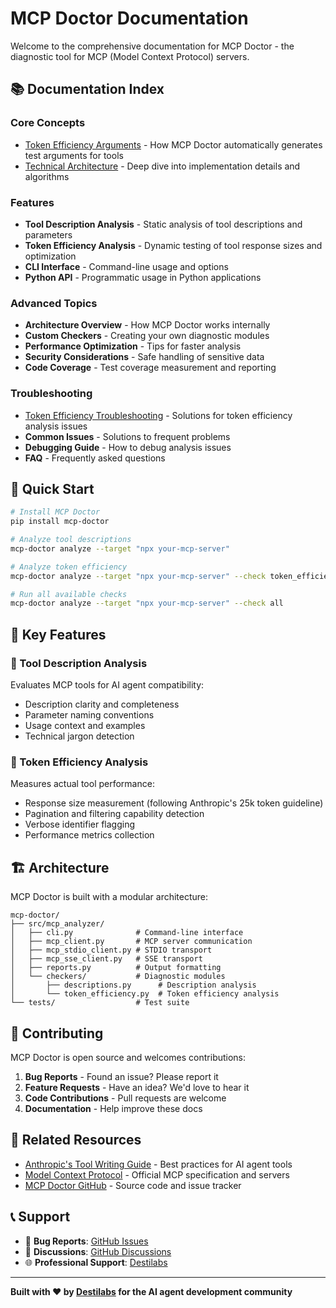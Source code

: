 # MCP Doctor Documentation

Welcome to the comprehensive documentation for MCP Doctor - the diagnostic tool for MCP (Model Context Protocol) servers.

## 📚 Documentation Index

### Core Concepts
- [Token Efficiency Arguments](./token-efficiency-arguments.md) - How MCP Doctor automatically generates test arguments for tools
- [Technical Architecture](./token-efficiency-architecture.md) - Deep dive into implementation details and algorithms

### Features
- **Tool Description Analysis** - Static analysis of tool descriptions and parameters
- **Token Efficiency Analysis** - Dynamic testing of tool response sizes and optimization
- **CLI Interface** - Command-line usage and options
- **Python API** - Programmatic usage in Python applications

### Advanced Topics
- **Architecture Overview** - How MCP Doctor works internally
- **Custom Checkers** - Creating your own diagnostic modules
- **Performance Optimization** - Tips for faster analysis
- **Security Considerations** - Safe handling of sensitive data
- **Code Coverage** - Test coverage measurement and reporting

### Troubleshooting
- [Token Efficiency Troubleshooting](./troubleshooting-token-efficiency.md) - Solutions for token efficiency analysis issues
- **Common Issues** - Solutions to frequent problems
- **Debugging Guide** - How to debug analysis issues
- **FAQ** - Frequently asked questions

## 🚀 Quick Start

```bash
# Install MCP Doctor
pip install mcp-doctor

# Analyze tool descriptions
mcp-doctor analyze --target "npx your-mcp-server"

# Analyze token efficiency
mcp-doctor analyze --target "npx your-mcp-server" --check token_efficiency

# Run all available checks
mcp-doctor analyze --target "npx your-mcp-server" --check all
```

## 🎯 Key Features

### 📝 Tool Description Analysis
Evaluates MCP tools for AI agent compatibility:
- Description clarity and completeness
- Parameter naming conventions
- Usage context and examples
- Technical jargon detection

### 🔢 Token Efficiency Analysis
Measures actual tool performance:
- Response size measurement (following Anthropic's 25k token guideline)
- Pagination and filtering capability detection
- Verbose identifier flagging
- Performance metrics collection

## 🏗️ Architecture

MCP Doctor is built with a modular architecture:

```
mcp-doctor/
├── src/mcp_analyzer/
│   ├── cli.py              # Command-line interface
│   ├── mcp_client.py       # MCP server communication
│   ├── mcp_stdio_client.py # STDIO transport
│   ├── mcp_sse_client.py   # SSE transport
│   ├── reports.py          # Output formatting
│   └── checkers/           # Diagnostic modules
│       ├── descriptions.py      # Description analysis
│       └── token_efficiency.py  # Token efficiency analysis
└── tests/                  # Test suite
```

## 🤝 Contributing

MCP Doctor is open source and welcomes contributions:

1. **Bug Reports** - Found an issue? Please report it
2. **Feature Requests** - Have an idea? We'd love to hear it
3. **Code Contributions** - Pull requests are welcome
4. **Documentation** - Help improve these docs

## 🔗 Related Resources

- [Anthropic's Tool Writing Guide](https://www.anthropic.com/engineering/writing-tools-for-agents) - Best practices for AI agent tools
- [Model Context Protocol](https://github.com/modelcontextprotocol/servers) - Official MCP specification and servers
- [MCP Doctor GitHub](https://github.com/destilabs/mcp-doctor) - Source code and issue tracker

## 📞 Support

- 🐛 **Bug Reports**: [GitHub Issues](https://github.com/destilabs/mcp-doctor/issues)
- 💬 **Discussions**: [GitHub Discussions](https://github.com/destilabs/mcp-doctor/discussions)
- 🌐 **Professional Support**: [Destilabs](https://destilabs.com)

---

**Built with ❤️ by [Destilabs](https://destilabs.com) for the AI agent development community**
